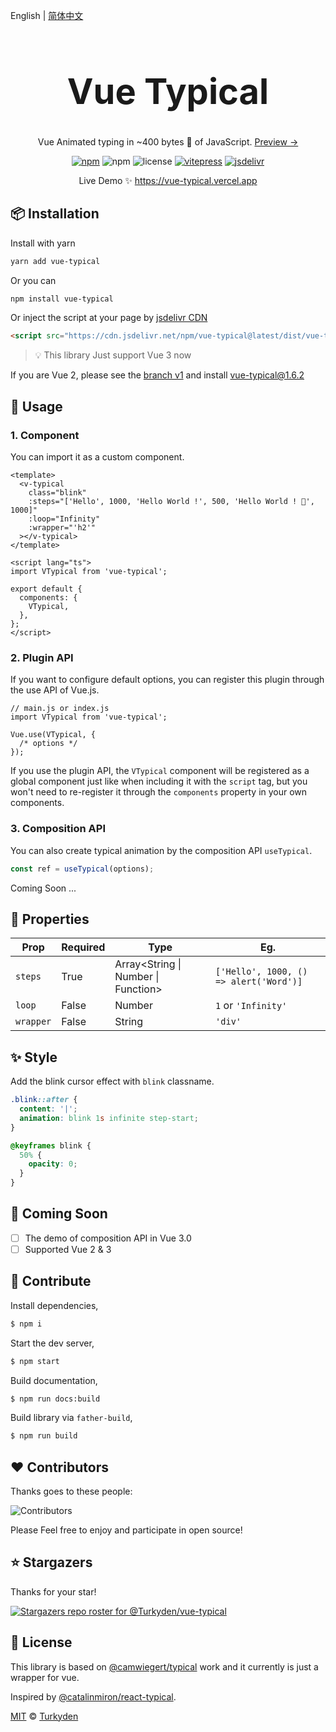 English | [简体中文](https://vue-typical.vercel.app/zh/)

<h1 style="font-size: 3.5rem" align="center">Vue Typical</h1>

<p align="center">Vue Animated typing in ~400 bytes 🐡 of JavaScript. <a href="https://vue-typical.vercel.app" target="_blank">Preview &rarr;</a></p>

<p align="center">
  <a href="https://www.npmjs.com/package/vue-typical" target="_blank"><img alt="npm" src="https://img.shields.io/npm/v/vue-typical?color=orange" /></a> <img alt="npm" src="https://img.shields.io/npm/dt/vue-typical" /> <img alt="license" src="https://img.shields.io/github/license/Turkyden/vue-typical" /> <a href="https://github.com/vuejs/vitepress" target="_blank"><img alt="vitepress" src="https://img.shields.io/badge/docs%20by-vitepress-blue" /></a> <a href="https://www.jsdelivr.com/package/npm/vue-typical" target="_blank"><img alt="jsdelivr" src="https://data.jsdelivr.com/v1/package/npm/vue-typical/badge" /></a>
</p>

<!-- <p align="center">
  <a href="https://vue-typical.vercel.app/" target="_blank">
    <img alt="npm" src="https://raw.githubusercontent.com/Turkyden/vue-typical/v2/vue-typical.gif" />
  </a>
</p> -->

<p align="center">Live Demo ✨ <a href="https://vue-typical.vercel.app" target="_blank">https://vue-typical.vercel.app</a></p>

## 📦 Installation

Install with yarn

```bash
yarn add vue-typical
```

Or you can

```bash
npm install vue-typical
```

Or inject the script at your page by [jsdelivr CDN](https://www.jsdelivr.com/)

```html
<script src="https://cdn.jsdelivr.net/npm/vue-typical@latest/dist/vue-typical.umd.js"></script>
```

> 💡 This library Just support Vue 3 now

If you are Vue 2, please see the [branch v1](https://github.com/Turkyden/vue-typical/tree/v1) and install [vue-typical@1.6.2](https://github.com/Turkyden/vue-typical/tree/v1)

## 🚀 Usage

### 1. Component

You can import it as a custom component.

```vue | pure
<template>
  <v-typical
    class="blink"
    :steps="['Hello', 1000, 'Hello World !', 500, 'Hello World ! 👋', 1000]"
    :loop="Infinity"
    :wrapper="'h2'"
  ></v-typical>
</template>

<script lang="ts">
import VTypical from 'vue-typical';

export default {
  components: {
    VTypical,
  },
};
</script>
```

### 2. Plugin API

If you want to configure default options, you can register this plugin through the use API of Vue.js.

```tsx | pure
// main.js or index.js
import VTypical from 'vue-typical';

Vue.use(VTypical, {
  /* options */
});
```

If you use the plugin API, the `VTypical` component will be registered as a global component just like when including it with the `script` tag, but you won't need to re-register it through the `components` property in your own components.

### 3. Composition API

You can also create typical animation by the composition API `useTypical`.

```typescript | pure
const ref = useTypical(options);
```

Coming Soon ...

## 📑 Properties

| Prop      | Required | Type                                | Eg.                                    |
| --------- | -------- | ----------------------------------- | -------------------------------------- |
| `steps`   | True     | Array<String \| Number \| Function> | `['Hello', 1000, () => alert('Word')]` |
| `loop`    | False    | Number                              | `1` or `'Infinity'`                    |
| `wrapper` | False    | String                              | `'div'`                                |

## ✨ Style

Add the blink cursor effect with `blink` classname.

```css
.blink::after {
  content: '|';
  animation: blink 1s infinite step-start;
}

@keyframes blink {
  50% {
    opacity: 0;
  }
}
```

## 🔢 Coming Soon

- [ ] The demo of composition API in Vue 3.0
- [ ] Supported Vue 2 & 3

## 🔨 Contribute

Install dependencies,

```bash
$ npm i
```

Start the dev server,

```bash
$ npm start
```

Build documentation,

```bash
$ npm run docs:build
```

Build library via `father-build`,

```bash
$ npm run build
```

## ❤️ Contributors

Thanks goes to these people:

![Contributors](https://contrib.rocks/image?repo=Turkyden/vue-typical)

Please Feel free to enjoy and participate in open source!

## ⭐ Stargazers

Thanks for your star!

[![Stargazers repo roster for @Turkyden/vue-typical](https://reporoster.com/stars/Turkyden/vue-typical)](https://github.com/Turkyden/vue-typical/stargazers)

## 🔖 License

This library is based on [@camwiegert/typical](https://github.com/camwiegert/typical) work and it currently is just a wrapper for vue.

Inspired by [@catalinmiron/react-typical](https://github.com/catalinmiron/react-typical).

[MIT](https://github.com/Turkyden/vue-typical/blob/main/LICENSE) © [Turkyden](https://github.com/Turkyden)